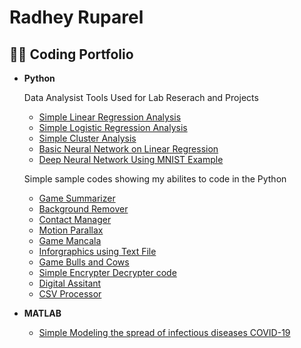 <h1>Radhey Ruparel</h1>

<h2>👨‍💻 Coding Portfolio</h2>

- <b>Python</b>
   <p> Data Analysist Tools Used for Lab Reserach and Projects</P>
   
  - [Simple Linear Regression Analysis](https://github.com/radheyruparel/simple_linear_reg)
  - [Simple Logistic Regression Analysis](https://github.com/radheyruparel/simple_log_reg)
  - [Simple Cluster Analysis](https://github.com/radheyruparel/cluster_model)
  - [Basic Neural Network on Linear Regression](https://github.com/radheyruparel/NN_linear_model)
  - [Deep Neural Network Using MNIST Example](https://github.com/radheyruparel/neural_MNIST_example)


  <p> Simple sample codes showing my abilites to code in the Python</P>

  - [Game Summarizer](https://github.com/radheyruparel/Game_Summarizer)
  - [Background Remover](https://github.com/radheyruparel/greenscreen)
  - [Contact Manager](https://github.com/radheyruparel/Contact_Manager)
  - [Motion Parallax](https://github.com/radheyruparel/Motion_parallax)
  - [Game Mancala](https://github.com/radheyruparel/game_mancala)
  - [Inforgraphics using Text File](https://github.com/radheyruparel/inforgraphics_dicn)
  - [Game Bulls and Cows](https://github.com/radheyruparel/Game_Bulls_and_Cows)
  - [Simple Encrypter Decrypter code](https://github.com/radheyruparel/EncrypterDecrypter)
  - [Digital Assitant](https://github.com/radheyruparel/digital_assistant)
  - [CSV Processor](https://github.com/radheyruparel/CSV_proccessor)

- <b>MATLAB</b>
  - [Simple Modeling the spread of infectious diseases COVID-19](https://github.com/radheyruparel/simple_COVID_model)
